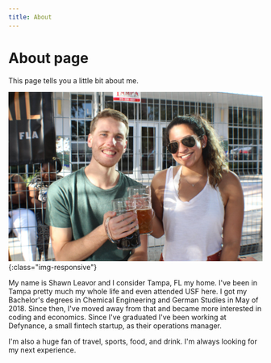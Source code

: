 ```yaml
---
title: About
---
```

# About page

This page tells you a little bit about me.

![Me at Oktoberfest Tampa](/assets/images/oktoberfest.jpg){:class="img-responsive"}

My name is Shawn Leavor and I consider Tampa, FL my home. I've been in Tampa pretty much my whole life and even attended USF here. I got my Bachelor's degrees in Chemical Engineering and German Studies in May of 2018. Since then, I've moved away from that and became more interested in coding and economics. Since I've graduated I've been working at Defynance, a small fintech startup, as their operations manager.

I'm also a huge fan of travel, sports, food, and drink. I'm always looking for my next experience.